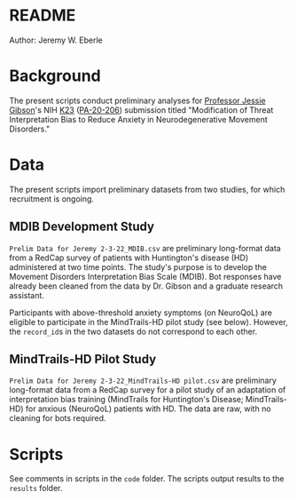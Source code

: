 # README

Author: Jeremy W. Eberle

# Background

The present scripts conduct preliminary analyses for [Professor Jessie Gibson](https://www.nursing.virginia.edu/people/js6zn/)'s NIH [K23](https://researchtraining.nih.gov/programs/career-development/k23) ([PA-20-206](https://grants.nih.gov/grants/guide/pa-files/PA-20-206.html)) submission titled "Modification of Threat Interpretation Bias to Reduce Anxiety in Neurodegenerative Movement Disorders."

# Data

The present scripts import preliminary datasets from two studies, for which recruitment is ongoing.

## MDIB Development Study

`Prelim Data for Jeremy 2-3-22_MDIB.csv` are preliminary long-format data from a RedCap survey of patients with Huntington's disease (HD) administered at two time points. The study's purpose is to develop the Movement Disorders Interpretation Bias Scale (MDIB). Bot responses have already been cleaned from the data by Dr. Gibson and a graduate research assistant.

Participants with above-threshold anxiety symptoms (on NeuroQoL) are eligible to participate in the MindTrails-HD pilot study (see below). However, the `record_id`s in the two datasets do not correspond to each other.

## MindTrails-HD Pilot Study

`Prelim Data for Jeremy 2-3-22_MindTrails-HD pilot.csv` are preliminary long-format data from a RedCap survey for a pilot study of an adaptation of interpretation bias training (MindTrails for Huntington's Disease; MindTrails-HD) for anxious (NeuroQoL) patients with HD. The data are raw, with no cleaning for bots required.

# Scripts

See comments in scripts in the `code` folder. The scripts output results to the `results` folder.
